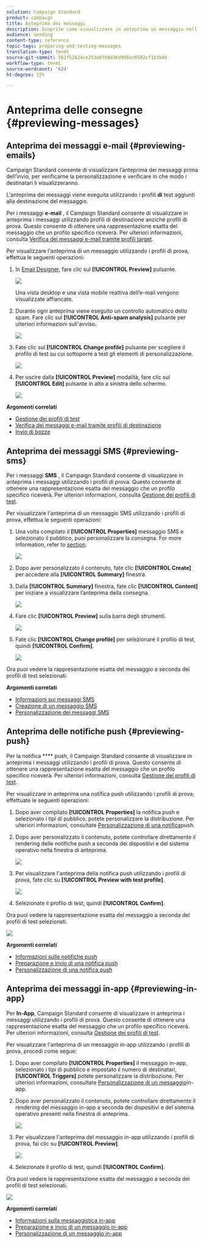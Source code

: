 ```yaml
---
solution: Campaign Standard
product: campaign
title: Anteprima dei messaggi
description: Scoprite come visualizzare in anteprima un messaggio nell'editor del contenuto o in Designer e-mail.
audience: sending
content-type: reference
topic-tags: preparing-and-testing-messages
translation-type: tm+mt
source-git-commit: 501f52624ce253eb7b0d36d908ac8502cf1d3b48
workflow-type: tm+mt
source-wordcount: '624'
ht-degree: 15%

---
```



# Anteprima delle consegne {#previewing-messages}

## Anteprima dei messaggi e-mail {#previewing-emails}

Campaign Standard consente di visualizzare l’anteprima dei messaggi prima dell’invio, per verificarne la personalizzazione e verificare in che modo i destinatari li visualizzeranno.

L&#39;anteprima dei messaggi viene eseguita utilizzando i profili **di** test aggiunti alla destinazione del messaggio.

Per i messaggi **e-mail** , il Campaign Standard consente di visualizzare in anteprima i messaggi utilizzando profili di destinazione anziché profili di prova. Questo consente di ottenere una rappresentazione esatta del messaggio che un profilo specifico riceverà. Per ulteriori informazioni, consulta [Verifica dei messaggi e-mail tramite profili target](../../sending/using/testing-messages-using-target.md).

Per visualizzare l&#39;anteprima di un messaggio utilizzando i profili di prova, effettua le seguenti operazioni:

1. In [Email Designer](../../designing/using/designing-content-in-adobe-campaign.md), fare clic sul **[!UICONTROL Preview]** pulsante.

   ![](assets/sending_preview.png)

   Una vista desktop e una vista mobile reattiva dell’e-mail vengono visualizzate affiancate.

1. Durante ogni anteprima viene eseguito un controllo automatico dello spam. Fare clic sul **[!UICONTROL Anti-spam analysis]** pulsante per ulteriori informazioni sull&#39;avviso.

   ![](assets/sending_anti-spam_analysis.png)

1. Fate clic sul **[!UICONTROL Change profile]** pulsante per scegliere il profilo di test su cui sottoporre a test gli elementi di personalizzazione.

   ![](assets/sending_test-profile.png)

1. Per uscire dalla **[!UICONTROL Preview]** modalità, fare clic sul **[!UICONTROL Edit]** pulsante in alto a sinistra dello schermo.

   ![](assets/sending_preview_edit.png)

**Argomenti correlati**

* [Gestione dei profili di test](../../audiences/using/managing-test-profiles.md)
* [Verifica dei messaggi e-mail tramite profili di destinazione](../../sending/using/testing-messages-using-target.md)
* [Invio di bozze](../../sending/using/sending-proofs.md)

## Anteprima dei messaggi SMS {#previewing-sms}

Per i messaggi **SMS** , il Campaign Standard consente di visualizzare in anteprima i messaggi utilizzando i profili di prova. Questo consente di ottenere una rappresentazione esatta del messaggio che un profilo specifico riceverà. Per ulteriori informazioni, consulta [Gestione dei profili di test](../../audiences/using/managing-test-profiles.md).

Per visualizzare l&#39;anteprima di un messaggio SMS utilizzando i profili di prova, effettua le seguenti operazioni:

1. Una volta compilato il **[!UICONTROL Properties]** messaggio SMS e selezionato il pubblico, puoi personalizzare la consegna. For more information, refer to [section](../../channels/using/personalizing-sms-messages.md).

   ![](assets/sms_preview.png)

1. Dopo aver personalizzato il contenuto, fate clic **[!UICONTROL Create]** per accedere alla **[!UICONTROL Summary]** finestra.

1. Dalla **[!UICONTROL Summary]** finestra, fate clic **[!UICONTROL Content]** per iniziare a visualizzare l’anteprima della consegna.

   ![](assets/sms_preview_2.png)

1. Fare clic **[!UICONTROL Preview]** sulla barra degli strumenti.

   ![](assets/sms_preview_3.png)

1. Fate clic **[!UICONTROL Change profile]** per selezionare il profilo di test, quindi **[!UICONTROL Confirm]**.

   ![](assets/sms_preview_4.png)

Ora puoi vedere la rappresentazione esatta del messaggio a seconda dei profili di test selezionati.

**Argomenti correlati**

* [Informazioni sui messaggi SMS](../../channels/using/about-sms-messages.md)
* [Creazione di un messaggio SMS](../../channels/using/creating-an-sms-message.md)
* [Personalizzazione dei messaggi SMS](../../channels/using/personalizing-sms-messages.md)

## Anteprima delle notifiche push {#previewing-push}

Per la notifica **** push, il Campaign Standard consente di visualizzare in anteprima i messaggi utilizzando i profili di prova. Questo consente di ottenere una rappresentazione esatta del messaggio che un profilo specifico riceverà. Per ulteriori informazioni, consulta [Gestione dei profili di test](../../audiences/using/managing-test-profiles.md).

Per visualizzare in anteprima una notifica push utilizzando i profili di prova, effettuate le seguenti operazioni:

1. Dopo aver compilato **[!UICONTROL Properties]** la notifica push e selezionato i tipi di pubblico, potete personalizzare la distribuzione. Per ulteriori informazioni, consultate [Personalizzazione di una notifica](../../channels/using/customizing-a-push-notification.md)push.

1. Dopo aver personalizzato il contenuto, potete controllare direttamente il rendering delle notifiche push a seconda dei dispositivi e del sistema operativo nella finestra di anteprima.

   ![](assets/push_preview.png)

1. Per visualizzare l&#39;anteprima della notifica push utilizzando i profili di prova, fate clic su **[!UICONTROL Preview with test profile]**.

   ![](assets/push_preview_2.png)

1. Selezionate il profilo di test, quindi **[!UICONTROL Confirm]**.

Ora puoi vedere la rappresentazione esatta del messaggio a seconda dei profili di test selezionati.

![](assets/push_preview_3.png)

**Argomenti correlati**

* [Informazioni sulle notifiche push](../../channels/using/about-push-notifications.md)
* [Preparazione e invio di una notifica push](../../channels/using/preparing-and-sending-a-push-notification.md)
* [Personalizzazione di una notifica push](../../channels/using/customizing-a-push-notification.md)

## Anteprima dei messaggi in-app {#previewing-in-app}

Per **In-App**, Campaign Standard consente di visualizzare in anteprima i messaggi utilizzando i profili di prova. Questo consente di ottenere una rappresentazione esatta del messaggio che un profilo specifico riceverà. Per ulteriori informazioni, consulta [Gestione dei profili di test](../../audiences/using/managing-test-profiles.md).

Per visualizzare l&#39;anteprima di un messaggio in-app utilizzando i profili di prova, procedi come segue:

1. Dopo aver compilato **[!UICONTROL Properties]** il messaggio in-app, selezionato i tipi di pubblico e impostato il numero di destinatari, **[!UICONTROL Triggers]** potete personalizzare la distribuzione. Per ulteriori informazioni, consultate [Personalizzazione di un messaggio](../../channels/using/customizing-an-in-app-message.md)in-app.

1. Dopo aver personalizzato il contenuto, potete controllare direttamente il rendering del messaggio in-app a seconda dei dispositivi e del sistema operativo presenti nella finestra di anteprima.

   ![](assets/in_app_preview.png)

1. Per visualizzare l&#39;anteprima del messaggio in-app utilizzando i profili di prova, fai clic su **[!UICONTROL Preview]**.

   ![](assets/in_app_preview_2.png)

1. Selezionate il profilo di test, quindi **[!UICONTROL Confirm]**.

Ora puoi vedere la rappresentazione esatta del messaggio a seconda dei profili di test selezionati.

![](assets/in_app_preview_3.png)

**Argomenti correlati**

* [Informazioni sulla messaggistica in-app](../../channels/using/about-in-app-messaging.md)
* [Preparazione e invio di un messaggio in-app](../../channels/using/preparing-and-sending-an-in-app-message.md)
* [Personalizzazione di un messaggio in-app](../../channels/using/customizing-an-in-app-message.md)